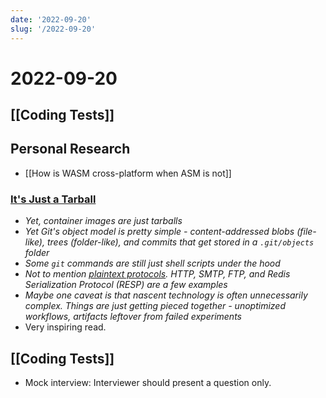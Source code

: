 ```yaml
---
date: '2022-09-20'
slug: '/2022-09-20'
---
```


# 2022-09-20

## [[Coding Tests]]

## Personal Research

- [[How is WASM cross-platform when ASM is not]]

### [It's Just a Tarball](https://matt-rickard.ghost.io/its-just-a-tarball/)

- _Yet, container images are just tarballs_
- _Yet Git's object model is pretty simple - content-addressed blobs (file-like), trees (folder-like), and commits that get stored in a `.git/objects` folder_
- _Some `git` commands are still just shell scripts under the hood_
- _Not to mention [plaintext protocols](https://matt-rickard.com/the-power-of-plaintext-protocols). HTTP, SMTP, FTP, and Redis Serialization Protocol (RESP) are a few examples_
- _Maybe one caveat is that nascent technology is often unnecessarily complex. Things are just getting pieced together - unoptimized workflows, artifacts leftover from failed experiments_
- Very inspiring read.

## [[Coding Tests]]

- Mock interview: Interviewer should present a question only.
